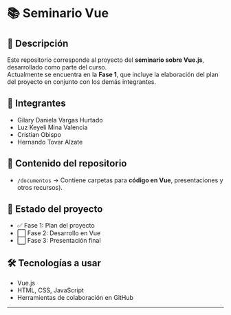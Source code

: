 # 📚 Seminario Vue

## 📌 Descripción
Este repositorio corresponde al proyecto del **seminario sobre Vue.js**, desarrollado como parte del curso.  
Actualmente se encuentra en la **Fase 1**, que incluye la elaboración del plan del proyecto en conjunto con los demás integrantes.

## 👥 Integrantes
- Gilary Daniela Vargas Hurtado  
- Luz Keyeli Mina Valencia
- Cristian Obispo
- Hernando Tovar Alzate

## 📂 Contenido del repositorio
- `/documentos` → Contiene carpetas para **código en Vue**, presentaciones y otros recursos).

## 🚀 Estado del proyecto
- ✅ Fase 1: Plan del proyecto  
- ⬜ Fase 2: Desarrollo en Vue  
- ⬜ Fase 3: Presentación final  

## 🛠️ Tecnologías a usar
- Vue.js  
- HTML, CSS, JavaScript  
- Herramientas de colaboración en GitHub  

---
